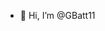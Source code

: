 - 👋 Hi, I’m @GBatt11
<!---
GBatt11/GBatt11 is a ✨ special ✨ repository because its `README.md` (this file) appears on your GitHub profile.
You can click the Preview link to take a look at your changes.
--->
